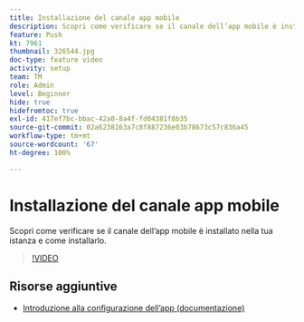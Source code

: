 ```yaml
---
title: Installazione del canale app mobile
description: Scopri come verificare se il canale dell’app mobile è installato nella tua istanza e come installarlo.
feature: Push
kt: 7961
thumbnail: 326544.jpg
doc-type: feature video
activity: setup
team: TM
role: Admin
level: Beginner
hide: true
hidefromtoc: true
exl-id: 417ef7bc-bbac-42a0-8a4f-fd04381f8b35
source-git-commit: 02a6238163a7c8f887236e03b78673c57c836a45
workflow-type: tm+mt
source-wordcount: '67'
ht-degree: 100%

---
```


# Installazione del canale app mobile

Scopri come verificare se il canale dell’app mobile è installato nella tua istanza e come installarlo.

>[!VIDEO](https://video.tv.adobe.com/v/326544?quality=12)

## Risorse aggiuntive

* [Introduzione alla configurazione dell’app (documentazione)](https://experienceleague.adobe.com/docs/campaign-classic/using/sending-messages/sending-push-notifications/configure-the-mobile-app/get-started-app-config.html?lang=it)
